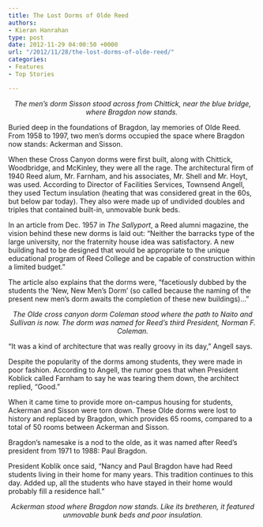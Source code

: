 ```yaml
---
title: The Lost Dorms of Olde Reed
authors:
- Kieran Hanrahan
type: post
date: 2012-11-29 04:00:50 +0000
url: "/2012/11/28/the-lost-dorms-of-olde-reed/"
categories:
- Features
- Top Stories

---
```

<p style="text-align: center;">
  <a href="http://www.reedquest.org/2012/11/the-lost-dorms-of-olde-reed/sissonweb/" rel="attachment wp-att-1868"><img class="aligncenter size-full wp-image-1868" title="Sisson" src="https://i2.wp.com/www.reedquest.org/wp-content/uploads/2012/11/sissonweb.jpg?resize=770%2C430" alt="" data-recalc-dims="1" /></a><em>The men’s dorm Sisson stood across from Chittick, near the blue bridge, where Bragdon now stands. </em>
</p>

<p style="text-align: left;">
  Buried deep in the foundations of Bragdon, lay memories of Olde Reed. From 1958 to 1997, two men’s dorms occupied the space where Bragdon now stands: Ackerman and Sisson.
</p>

When these Cross Canyon dorms were first built, along with Chittick, Woodbridge, and McKinley, they were all the rage. The architectural firm of 1940 Reed alum, Mr. Farnham, and his associates, Mr. Shell and Mr. Hoyt, was used. According to Director of Facilities Services, Townsend Angell, they used Tectum insulation (heating that was considered great in the 60s, but below par today). They also were made up of undivided doubles and triples that contained built-in, unmovable bunk beds.

In an article from Dec. 1957 in _The Sallyport_, a Reed alumni magazine, the vision behind these new dorms is laid out: “Neither the barracks type of the large university, nor the fraternity house idea was satisfactory. A new building had to be designed that would be appropriate to the unique educational program of Reed College and be capable of construction within a limited budget.”

The article also explains that the dorms were, “facetiously dubbed by the students the ‘New, New Men’s Dorm’ (so called because the naming of the present new men’s dorm awaits the completion of these new buildings)…”

<p style="text-align: center;">
  <a href="http://www.reedquest.org/2012/11/the-lost-dorms-of-olde-reed/colemanweb/" rel="attachment wp-att-1867"><img class="aligncenter size-full wp-image-1867" title="Coleman" src="https://i1.wp.com/www.reedquest.org/wp-content/uploads/2012/11/colemanweb.jpg?resize=770%2C430" alt="" data-recalc-dims="1" /></a><em style="text-align: center;">The Olde cross canyon dorm Coleman stood where the path to Naito and Sullivan is now. The dorm was named for Reed’s third President, Norman F. Coleman.</em>
</p>

“It was a kind of architecture that was really groovy in its day,” Angell says.

Despite the popularity of the dorms among students, they were made in poor fashion. According to Angell, the rumor goes that when President Koblick called Farnham to say he was tearing them down, the architect replied, “Good.”

When it came time to provide more on-campus housing for students, Ackerman and Sisson were torn down. These Olde dorms were lost to history and replaced by Bragdon, which provides 65 rooms, compared to a total of 50 rooms between Ackerman and Sisson.

Bragdon’s namesake is a nod to the olde, as it was named after Reed’s president from 1971 to 1988: Paul Bragdon.

<span style="text-align: center;">President Koblik once said, “Nancy and Paul Bragdon have had Reed students living in their home for many years. This tradition continues to this day. Added up, all the students who have stayed in their home would probably fill a residence hall.”</span>

<p style="text-align: center;">
  <a href="http://www.reedquest.org/2012/11/the-lost-dorms-of-olde-reed/ackermanweb/" rel="attachment wp-att-1869"><img class="aligncenter size-full wp-image-1869" title="Ackerman" src="https://i0.wp.com/www.reedquest.org/wp-content/uploads/2012/11/ackermanweb.jpg?resize=770%2C430" alt="" data-recalc-dims="1" /></a><em>Ackerman stood where Bragdon now stands. Like its bretheren, it featured unmovable bunk beds and poor insulation.</em>
</p>